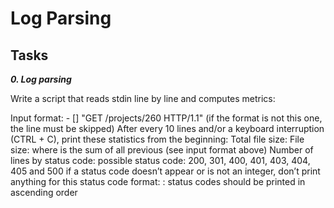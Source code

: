 # Log Parsing

## Tasks

***0. Log parsing***

Write a script that reads stdin line by line and computes metrics:

Input format: <IP Address> - [<date>] "GET /projects/260 HTTP/1.1" <status code> <file size> (if the format is not this one, the line must be skipped)
After every 10 lines and/or a keyboard interruption (CTRL + C), print these statistics from the beginning:
Total file size: File size: <total size>
where <total size> is the sum of all previous <file size> (see input format above)
Number of lines by status code:
possible status code: 200, 301, 400, 401, 403, 404, 405 and 500
if a status code doesn’t appear or is not an integer, don’t print anything for this status code
format: <status code>: <number>
status codes should be printed in ascending order

